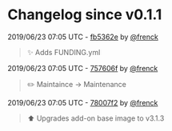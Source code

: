 # Changelog since v0.1.1

2019/06/23 07:05 UTC - [fb5362e](https://github.com/hassio-addons/addon-bitwarden/commit/fb5362e2c00ddfaf1d7d1e6a1ab4d5c9dc90dfc9) by [@frenck](https://github.com/frenck)
> :sparkles: Adds FUNDING.yml 

2019/06/23 07:05 UTC - [757606f](https://github.com/hassio-addons/addon-bitwarden/commit/757606ff1f59fd1f5e49874ae1391150ec411666) by [@frenck](https://github.com/frenck)
> :pencil2: Maintaince -> Maintenance 

2019/06/23 07:05 UTC - [78007f2](https://github.com/hassio-addons/addon-bitwarden/commit/78007f20d1d40c2788ff0b4b9dd2f6e7b3535414) by [@frenck](https://github.com/frenck)
> :arrow_up: Upgrades add-on base image to v3.1.3 


